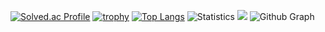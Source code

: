 [![Solved.ac Profile](http://mazassumnida.wtf/api/v2/generate_badge?boj=mooner92)](https://solved.ac/mooner92/)
[![trophy](https://github-profile-trophy.vercel.app/?username=mooner92&theme=chalk&row=1&column=7)](https://github.com/ryo-ma/github-profile-trophy)
[![Top Langs](https://github-readme-stats.vercel.app/api/top-langs/?username=mooner92&layout=compact&langs_count=8)](https://github.com/anuraghazra/github-readme-stats)
![Statistics](https://github-readme-stats.vercel.app/api?username=mooner92&show_icons=true)
<a href="https://opgc.me/#/users/mooner92" target="_blank"><img src="https://api.opgc.me/githubs/users/mooner92/tag/?theme=basic" /></a>
![Github Graph](https://activity-graph.herokuapp.com/graph?username=mooner92&area=false&theme=xcode&hide_border=true)
